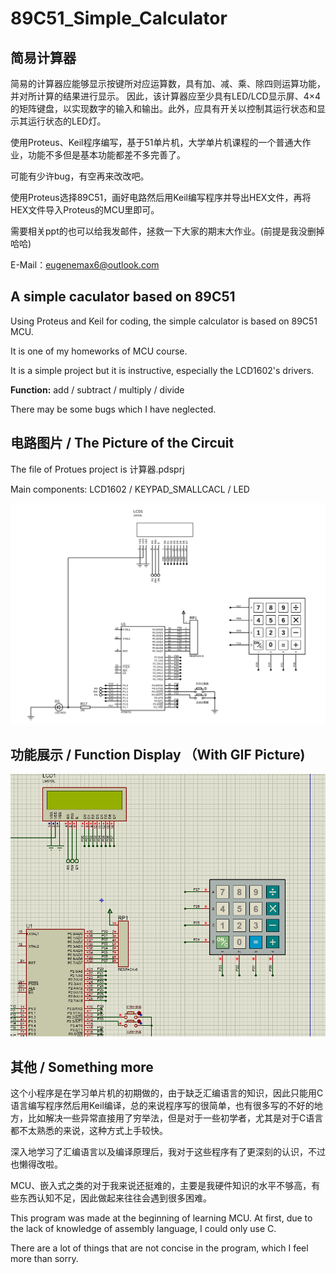 # 89C51_Simple_Calculator

## 简易计算器

简易的计算器应能够显示按键所对应运算数，具有加、减、乘、除四则运算功能，并对所计算的结果进行显示。 因此，该计算器应至少具有LED/LCD显示屏、4×4的矩阵键盘，以实现数字的输入和输出。此外，应具有开关以控制其运行状态和显示其运行状态的LED灯。

使用Proteus、Keil程序编写，基于51单片机，大学单片机课程的一个普通大作业，功能不多但是基本功能都差不多完善了。

可能有少许bug，有空再来改改吧。

使用Proteus选择89C51，画好电路然后用Keil编写程序并导出HEX文件，再将HEX文件导入Proteus的MCU里即可。

需要相关ppt的也可以给我发邮件，拯救一下大家的期末大作业。(前提是我没删掉哈哈)

E-Mail：eugenemax6@outlook.com

## **A simple caculator based on 89C51**

Using Proteus and Keil for coding, the simple calculator is based on 89C51 MCU.

It is one of my homeworks of MCU course.

It is a simple project but it is instructive, especially the LCD1602's drivers.

**Function:** add / subtract / multiply / divide

There may be some bugs which I have neglected.

## 电路图片 / The Picture of the Circuit

The file of Protues project is 计算器.pdsprj

Main components: LCD1602 / KEYPAD_SMALLCACL / LED

![计算器](https://raw.githubusercontent.com/EugeneMax6/89C51_Simple_Calculator/124017de445cd57565c9cfd3637db0b2c43eed16/%E8%AE%A1%E7%AE%97%E5%99%A8.SVG)

## 功能展示 / Function Display （With GIF Picture)

![display](https://raw.githubusercontent.com/EugeneMax6/89C51_Simple_Calculator/main/display.gif)

## 其他 / Something more

这个小程序是在学习单片机的初期做的，由于缺乏汇编语言的知识，因此只能用C语言编写程序然后用Keil编译，总的来说程序写的很简单，也有很多写的不好的地方，比如解决一些异常直接用了穷举法，但是对于一些初学者，尤其是对于C语言都不太熟悉的来说，这种方式上手较快。

深入地学习了汇编语言以及编译原理后，我对于这些程序有了更深刻的认识，不过也懒得改啦。

MCU、嵌入式之类的对于我来说还挺难的，主要是我硬件知识的水平不够高，有些东西认知不足，因此做起来往往会遇到很多困难。



This program was made at the beginning of learning MCU. At first, due to the lack of knowledge of assembly language, I could only use C.

There are a lot of things that are not concise in the program, which I feel more than sorry.

